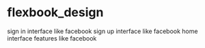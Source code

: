# flexbook_design
sign in interface like facebook
sign up interface like facebook
home interface features like facebook
